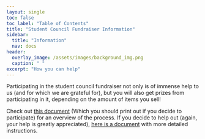 ```yaml
---
layout: single
toc: false
toc_label: "Table of Contents"
title: "Student Council Fundraiser Information"
sidebar:
  title: "Information"
  nav: docs
header:
  overlay_image: /assets/images/background_img.png
  caption: " "
excerpt: "How you can help"
---
```


Participating in the student council fundraiser not only is of immense help to us (and for which we are grateful for), but you will also get prizes from participating in it, depending on the amount of items you sell!

Check out [this document](http://lasastuco.org/assets/pdf/FundraiserInformation.pdf) (Which you should print out if you decide to participate) for an overview of the process. If you decide to help out (again, your help is greatly appreciated), [here is a document](http://lasastuco.org/assets/pdf/StucoFundraiserinfo(popcorn).pdf) with more detailed instructions.

